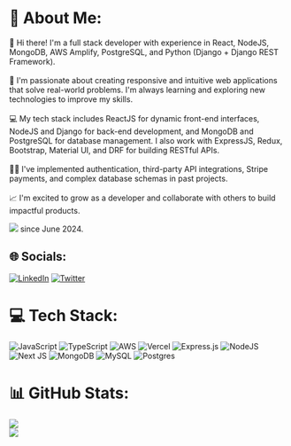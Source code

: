 # 💫 About Me:
👋 Hi there! I'm a full stack developer with experience in React, NodeJS, MongoDB, AWS Amplify, PostgreSQL, and Python (Django + Django REST Framework).<br><br>🚀 I'm passionate about creating responsive and intuitive web applications that solve real-world problems. I'm always learning and exploring new technologies to improve my skills.<br><br>💻 My tech stack includes ReactJS for dynamic front-end interfaces, NodeJS and Django for back-end development, and MongoDB and PostgreSQL for database management. I also work with ExpressJS, Redux, Bootstrap, Material UI, and DRF for building RESTful APIs.<br><br>👨‍💻 I've implemented authentication, third-party API integrations, Stripe payments, and complex database schemas in past projects.<br><br>📈 I'm excited to grow as a developer and collaborate with others to build impactful products.

![](https://komarev.com/ghpvc/?username=eddiemuhoro) since June 2024.

## 🌐 Socials:
[![LinkedIn](https://img.shields.io/badge/LinkedIn-%230077B5.svg?logo=linkedin&logoColor=white)](https://www.linkedin.com/in/muhoroedwin/) [![Twitter](https://img.shields.io/badge/Twitter-%231DA1F2.svg?logo=Twitter&logoColor=white)](https://twitter.com/CodesEddie) 

# 💻 Tech Stack:
![JavaScript](https://img.shields.io/badge/javascript-%23323330.svg?style=for-the-badge&logo=javascript&logoColor=%23F7DF1E) ![TypeScript](https://img.shields.io/badge/typescript-%23007ACC.svg?style=for-the-badge&logo=typescript&logoColor=white) ![AWS](https://img.shields.io/badge/AWS-%23FF9900.svg?style=for-the-badge&logo=amazon-aws&logoColor=white) ![Vercel](https://img.shields.io/badge/vercel-%23000000.svg?style=for-the-badge&logo=vercel&logoColor=white) ![Express.js](https://img.shields.io/badge/express.js-%23404d59.svg?style=for-the-badge&logo=express&logoColor=%2361DAFB) ![NodeJS](https://img.shields.io/badge/node.js-6DA55F?style=for-the-badge&logo=node.js&logoColor=white) ![Next JS](https://img.shields.io/badge/Next-black?style=for-the-badge&logo=next.js&logoColor=white) ![MongoDB](https://img.shields.io/badge/MongoDB-%234ea94b.svg?style=for-the-badge&logo=mongodb&logoColor=white) ![MySQL](https://img.shields.io/badge/mysql-%2300f.svg?style=for-the-badge&logo=mysql&logoColor=white) ![Postgres](https://img.shields.io/badge/postgres-%23316192.svg?style=for-the-badge&logo=postgresql&logoColor=white)
# 📊 GitHub Stats:
![](https://github-readme-streak-stats.herokuapp.com/?user=eddiemuhoro&theme=dark&hide_border=false)<br/>
![](https://github-readme-stats.vercel.app/api/top-langs/?username=eddiemuhoro&theme=dark&hide_border=false&include_all_commits=true&count_private=false&layout=compact)


<!-- Proudly created with GPRM ( https://gprm.itsvg.in ) -->
